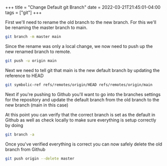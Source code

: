 +++
title = "Change Default git Branch"
date = 2022-03-21T21:45:01-04:00
tags = ["git"]
+++

First we'll need to rename the old branch to the new branch. For this we'll be renaming the master branch to main.

<!--more-->

```bash
git branch -m master main
```

Since the rename was only a local change, we now need to push up the new renamed branch to remote.

```bash
git push -u origin main
```

Next we need to tell git that main is the new default branch by updating the reference to HEAD

```bash
git symbolic-ref refs/remotes/origin/HEAD refs/remotes/origin/main
```

Next if you're pushing to Github you'll want to go into the branches settings for the repository and update the default branch from the old branch to the new branch (main in this case)

At this point you can verify that the correct branch is set as the default in Github as well as check locally to make sure everything is setup correctly by doing

```bash
git branch -a
```

Once  you've verified everything is correct you can now safely delete the old branch from Github

```bash
git push origin --delete master
```